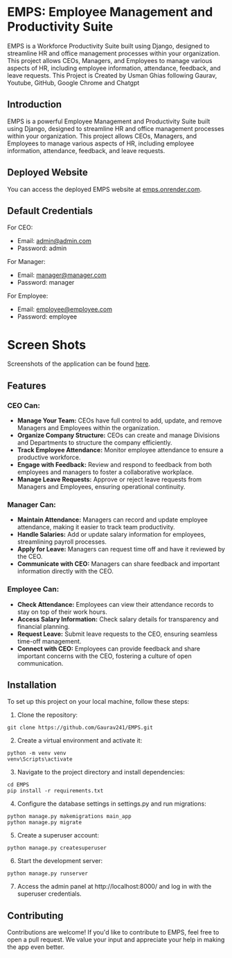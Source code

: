 # EMPS: Employee Management and Productivity Suite

EMPS is a Workforce Productivity Suite built using Django, designed to streamline HR and office management processes within your organization. This project allows CEOs, Managers, and Employees to manage various aspects of HR, including employee information, attendance, feedback, and leave requests. This Project is Created by Usman Ghias following Gaurav, Youtube, GitHub, Google Chrome and Chatgpt

## Introduction

EMPS is a powerful Employee Management and Productivity Suite built using Django, designed to streamline HR and office management processes within your organization. This project allows CEOs, Managers, and Employees to manage various aspects of HR, including employee information, attendance, feedback, and leave requests.

## Deployed Website

You can access the deployed EMPS website at [emps.onrender.com](https://officeops.onrender.com/).

## Default Credentials

For CEO:
- Email: admin@admin.com
- Password: admin

For Manager:
- Email: manager@manager.com
- Password: manager

For Employee:
- Email: employee@employee.com
- Password: employee
  
# Screen Shots
Screenshots of the application can be found [here](/visuals/ss/).

## Features

### CEO Can:

- **Manage Your Team:** CEOs have full control to add, update, and remove Managers and Employees within the organization.
- **Organize Company Structure:** CEOs can create and manage Divisions and Departments to structure the company efficiently.
- **Track Employee Attendance:** Monitor employee attendance to ensure a productive workforce.
- **Engage with Feedback:** Review and respond to feedback from both employees and managers to foster a collaborative workplace.
- **Manage Leave Requests:** Approve or reject leave requests from Managers and Employees, ensuring operational continuity.

### Manager Can:

- **Maintain Attendance:** Managers can record and update employee attendance, making it easier to track team productivity.
- **Handle Salaries:** Add or update salary information for employees, streamlining payroll processes.
- **Apply for Leave:** Managers can request time off and have it reviewed by the CEO.
- **Communicate with CEO:** Managers can share feedback and important information directly with the CEO.

### Employee Can:

- **Check Attendance:** Employees can view their attendance records to stay on top of their work hours.
- **Access Salary Information:** Check salary details for transparency and financial planning.
- **Request Leave:** Submit leave requests to the CEO, ensuring seamless time-off management.
- **Connect with CEO:** Employees can provide feedback and share important concerns with the CEO, fostering a culture of open communication.

## Installation

To set up this project on your local machine, follow these steps:

1. Clone the repository:
```
git clone https://github.com/Gaurav241/EMPS.git
```
2. Create a virtual environment and activate it:
```
python -m venv venv
venv\Scripts\activate
```
3. Navigate to the project directory and install dependencies:
```
cd EMPS
pip install -r requirements.txt
```
4. Configure the database settings in settings.py and run migrations:
```
python manage.py makemigrations main_app
python manage.py migrate
```
5. Create a superuser account:
```
python manage.py createsuperuser
```
6. Start the development server:
```
python manage.py runserver
```
7. Access the admin panel at http://localhost:8000/ and log in with the superuser credentials.

## Contributing

Contributions are welcome! If you'd like to contribute to EMPS, feel free to open a pull request. We value your input and appreciate your help in making the app even better.
